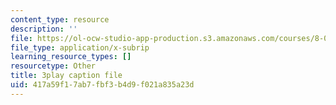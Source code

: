 ```yaml
---
content_type: resource
description: ''
file: https://ol-ocw-studio-app-production.s3.amazonaws.com/courses/8-01sc-classical-mechanics-fall-2016/417a59f17ab7fbf3b4d9f021a835a23d_OwNr82QgkP8.srt
file_type: application/x-subrip
learning_resource_types: []
resourcetype: Other
title: 3play caption file
uid: 417a59f1-7ab7-fbf3-b4d9-f021a835a23d
---
```

